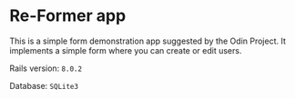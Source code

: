 # Re-Former app

This is a simple form demonstration app suggested by the Odin Project. It implements a simple form where you can create or edit users.

Rails version: `8.0.2`

Database: `SQLite3`